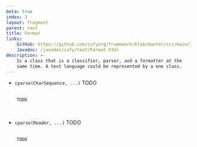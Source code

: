 ```yaml
---
beta: true
index: 3
layout: fragment
parent: text
title: Format
links:
    GitHub: https://github.com/cufyorg/framework/blob/master/src/main/java/cufy/text/Format.java
    Javadoc: /javadoc/cufy/text/Format.html
description: >-
    Is a class that is a classifier, parser, and a formatter at the
    same time. A text language could be represented by a one class.
---
```


- `cparse(CharSequence, ...)` TODO
<br><br>
```java 
    TODO
```
<br>

- `cparse(Reader, ...)` TODO
<br><br>
```java 
    TODO
```